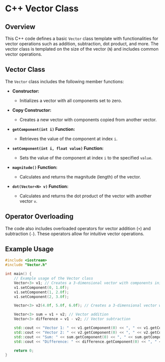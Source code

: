 # C++ Vector Class

## Overview

This C++ code defines a basic `Vector` class template with functionalities for vector operations such as addition, subtraction, dot product, and more. The vector class is templated on the size of the vector (`N`) and includes common vector operations.

## Vector Class

The `Vector` class includes the following member functions:

- **Constructor:**
  - Initializes a vector with all components set to zero.

- **Copy Constructor:**
  - Creates a new vector with components copied from another vector.

- **`getComponent(int i)` Function:**
  - Retrieves the value of the component at index `i`.

- **`setComponent(int i, float value)` Function:**
  - Sets the value of the component at index `i` to the specified `value`.

- **`magnitude()` Function:**
  - Calculates and returns the magnitude (length) of the vector.

- **`dot(Vector<N> v)` Function:**
  - Calculates and returns the dot product of the vector with another vector `v`.

## Operator Overloading

The code also includes overloaded operators for vector addition (`+`) and subtraction (`-`). These operators allow for intuitive vector operations.

## Example Usage

```cpp
#include <iostream>
#include "Vector.h"

int main() {
    // Example usage of the Vector class
    Vector<3> v1; // Creates a 3-dimensional vector with components initialized to zero
    v1.setComponent(0, 1.0f);
    v1.setComponent(1, 2.0f);
    v1.setComponent(2, 3.0f);

    Vector<3> v2(4.0f, 5.0f, 6.0f); // Creates a 3-dimensional vector with specified components

    Vector<3> sum = v1 + v2; // Vector addition
    Vector<3> difference = v1 - v2; // Vector subtraction

    std::cout << "Vector 1: " << v1.getComponent(0) << ", " << v1.getComponent(1) << ", " << v1.getComponent(2) << std::endl;
    std::cout << "Vector 2: " << v2.getComponent(0) << ", " << v2.getComponent(1) << ", " << v2.getComponent(2) << std::endl;
    std::cout << "Sum: " << sum.getComponent(0) << ", " << sum.getComponent(1) << ", " << sum.getComponent(2) << std::endl;
    std::cout << "Difference: " << difference.getComponent(0) << ", " << difference.getComponent(1) << ", " << difference.getComponent(2) << std::endl;

    return 0;
}
